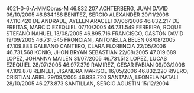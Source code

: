 4021-0-6-A-MMObras-M
46.832.207 ACHTERBERG, JUAN DAVID 06/10/2005
46.834.188 BENITEZ, SERGIO ALEXANDER 20/11/2006
47.110.420 DE ANDRADE, AYELEN ARACELI 07/06/2006
46.832.217 DE FREITAS, MARCIO EZEQUIEL 07/10/2005
46.731.549 FERREIRA, ROQUE STEFANO NAHUEL 13/08/2005
46.895.716 FRANCISCO, GASTON DAVID 19/09/2005
46.731.545 FRONCIANI, ANTONELLA BELEN 08/08/2005
47.109.883 GALEANO CANTERO, CLARA FLORENCIA 22/05/2006
46.731.568 KONIG, JHON BRYAN SEBASTIAN 22/08/2005
47.019.689 LOPEZ, JOHANNA MAILEN 31/07/2005
46.731.512 LOPEZ, LUCAS EZEQUIEL 28/07/2005
46.977.379 RAMIREZ, CESAR FABIAN 09/03/2006
47.109.878 REINELT, JISANDRA MARISOL 16/05/2006
46.832.220 RIVERO, CRISTIAN ARIEL 29/09/2005
46.833.720 SANTANA, LEONELA NATALI 28/10/2005
46.273.873 SANTILLAN, SERGIO AGUSTIN 15/12/2004